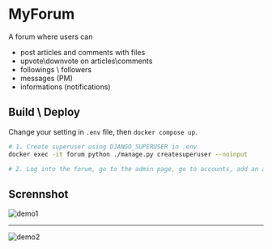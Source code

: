 # MyForum

A forum where users can

- post articles and comments with files
- upvote\downvote on articles\comments
- followings \ followers
- messages (PM)
- informations (notifications)

## Build \ Deploy

Change your setting in `.env` file, then `docker compose up`.

```bash
# 1. Create superuser using DJANGO_SUPERUSER in .env
docker exec -it forum python ./manage.py createsuperuser --noinput

# 2. Log into the forum, go to the admin page, go to accounts, add an account link to your admin username
```

## Scrennshot

![demo1](./scrennshots/demo1.jpg)

---

![demo2](./scrennshots/demo2.jpg)
